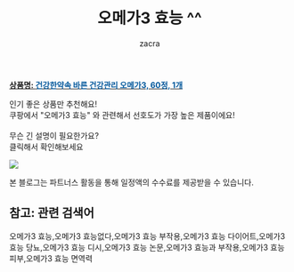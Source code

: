 ﻿---
layout: post
title:  "오메가3 효능 ^^"
author: zacra
categories: [ 아이템 ]
tags: [오메가3 효능,오메가3 효능없다,오메가3 효능 부작용,오메가3 효능 다이어트,오메가3 효능 당뇨,오메가3 효능 디시,오메가3 효능 논문,오메가3 효능과 부작용,오메가3 효능 피부,오메가3 효능 면역력]
image: https://static.coupangcdn.com/image/retail/images/2020/08/14/14/9/15791640-15ea-4fac-b5c7-5af86d885672.jpg 
description: "쿠팡에서 오메가3 효능 관련 키워드로 가장 고객 선호도가 높은 제품이랍니다."
rating: 4.5
---

<a href="https://link.coupang.com/re/AFFSDP?lptag=AF8407795&pageKey=1960121020&itemId=3331362641&vendorItemId=71318198086&traceid=V0-153-ecacc37c12a1838e"><b>상품명: <font color='#01579B'>건강한약속 바른 건강관리 오메가3, 60정, 1개</font></b></a>

인기 좋은 상품만 추천해요!<br/>
쿠팡에서 "오메가3 효능" 와 관련해서 선호도가 가장 높은 제품이에요!<br/><br/>
무슨 긴 설명이 필요한가요?  
클릭해서 확인해보세요


<a href="https://link.coupang.com/re/AFFSDP?lptag=AF8407795&pageKey=1960121020&itemId=3331362641&vendorItemId=71318198086&traceid=V0-153-ecacc37c12a1838e"><img src="https://thumbnail6.coupangcdn.com/thumbnails/remote/q89/image/retail/images/2020/08/14/14/7/9f28d2e7-deed-4959-b98f-308dee98d093.jpg"></a> 

본 블로그는 파트너스 활동을 통해 일정액의 수수료를 제공받을 수 있습니다.

## 참고: 관련 검색어    
오메가3 효능,오메가3 효능없다,오메가3 효능 부작용,오메가3 효능 다이어트,오메가3 효능 당뇨,오메가3 효능 디시,오메가3 효능 논문,오메가3 효능과 부작용,오메가3 효능 피부,오메가3 효능 면역력